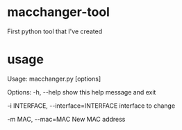 # macchanger-tool
First python tool that I've created

# usage

Usage: macchanger.py [options]

Options:
  -h, --help            show this help message and exit
  
  -i INTERFACE, --interface=INTERFACE
                        interface to change
  
  -m MAC, --mac=MAC     New MAC address
